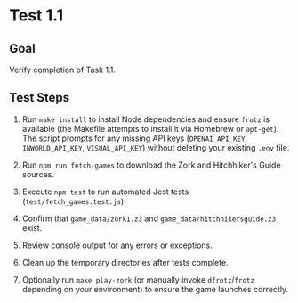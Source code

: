 # Test 1.1

## Goal
Verify completion of Task 1.1.

## Test Steps
1. Run `make install` to install Node dependencies and ensure `frotz` is
   available (the Makefile attempts to install it via Homebrew or `apt-get`).
   The script prompts for any missing API keys (`OPENAI_API_KEY`, `INWORLD_API_KEY`, `VISUAL_API_KEY`) without deleting your existing `.env` file.
2. Run `npm run fetch-games` to download the Zork and Hitchhiker's Guide sources.
3. Execute `npm test` to run automated Jest tests (`test/fetch_games.test.js`).

4. Confirm that `game_data/zork1.z3` and `game_data/hitchhikersguide.z3` exist.

5. Review console output for any errors or exceptions.

6. Clean up the temporary directories after tests complete.

7. Optionally run `make play-zork` (or manually invoke `dfrotz`/`frotz` depending on your environment) to ensure the game launches correctly.

